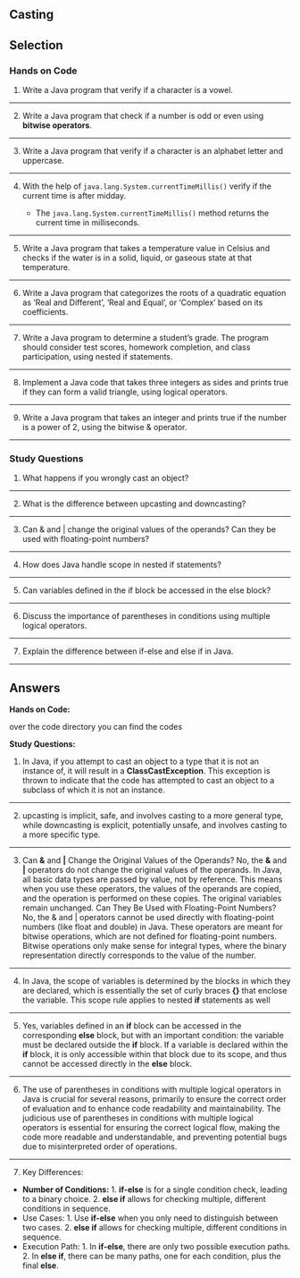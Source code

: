 ## Casting  
## Selection

### Hands on Code

1.  Write a Java program that verify if a character is a vowel.
-------------------------------
2.  Write a Java program that check if a number is odd or even using **bitwise operators**.
-------------------------------
3.  Write a Java program that verify if a character is an alphabet letter and uppercase.
-------------------------------
4.  With the help of `java.lang.System.currentTimeMillis()` verify if the current time is after midday.  
      
    * The `java.lang.System.currentTimeMillis()` method returns the
    current time in milliseconds.
-------------------------------
5.	Write a Java program that takes a temperature value in Celsius and checks if the water is in a solid, liquid, or gaseous state at that temperature.
-------------------------------
6.	Write a Java program that categorizes the roots of a quadratic equation as ‘Real and Different’, ‘Real and Equal’, or ‘Complex’ based on its coefficients.
-------------------------------
7.	Write a Java program to determine a student’s grade. The program should consider test scores, homework completion, and class participation, using nested if statements.
-------------------------------
8.	Implement a Java code that takes three integers as sides and prints true if they can form a valid triangle, using logical operators.
-------------------------------
9.	Write a Java program that takes an integer and prints true if the number is a power of 2, using the bitwise & operator.
-------------------------------

### Study Questions

1.	What happens if you wrongly cast an object?
-------------------------------
2.	What is the difference between upcasting and downcasting?
-------------------------------
3.	Can & and | change the original values of the operands? Can they be used with floating-point numbers?
-------------------------------
4.	How does Java handle scope in nested if statements?
-------------------------------
5.	Can variables defined in the if block be accessed in the else block?
-------------------------------
6.	Discuss the importance of parentheses in conditions using multiple logical operators.
-------------------------------
7.	Explain the difference between if-else and else if in Java.

---

## Answers

**Hands on Code:**

over the code directory you can find the codes


**Study Questions:**

1.	In Java, if you attempt to cast an object to a type that it is not an instance of, it will result in a **ClassCastException**. This exception is thrown to indicate that the code has attempted to cast an object to a subclass of which it is not an instance.
-------------------------------
2.	upcasting is implicit, safe, and involves casting to a more general type, while downcasting is explicit, potentially unsafe, and involves casting to a more specific type.
-------------------------------
3.	Can **&** and **|** Change the Original Values of the Operands?
No, the **&** and **|** operators do not change the original values of the operands. In Java, all basic data types are passed by value, not by reference. This means when you use these operators, the values of the operands are copied, and the operation is performed on these copies. The original variables remain unchanged. 
Can They Be Used with Floating-Point Numbers?
No, the & and | operators cannot be used directly with floating-point numbers (like float and double) in Java. These operators are meant for bitwise operations, which are not defined for floating-point numbers. Bitwise operations only make sense for integral types, where the binary representation directly corresponds to the value of the number.
-------------------------------
4.	In Java, the scope of variables is determined by the blocks in which they are declared, which is essentially the set of curly braces **{}** that enclose the variable. This scope rule applies to nested **if** statements as well
-------------------------------
5.	Yes, variables defined in an **if** block can be accessed in the corresponding **else** block, but with an important condition: the variable must be declared outside the **if** block. If a variable is declared within the **if** block, it is only accessible within that block due to its scope, and thus cannot be accessed directly in the **else** block.
-------------------------------
6.	The use of parentheses in conditions with multiple logical operators in Java is crucial for several reasons, primarily to ensure the correct order of evaluation and to enhance code readability and maintainability. The judicious use of parentheses in conditions with multiple logical operators is essential for ensuring the correct logical flow, making the code more readable and understandable, and preventing potential bugs due to misinterpreted order of operations.
-------------------------------
7.	Key Differences: 
- **Number of Conditions:**
      1. **if-else** is for a single condition check, leading to a binary choice.
      2. **else if** allows for checking multiple, different conditions in sequence.
- Use Cases:
      1. Use **if-else** when you only need to distinguish between two cases.
      2. **else if** allows for checking multiple, different conditions in sequence.
- Execution Path:
      1. In **if-else**, there are only two possible execution paths.
      2. In **else if**, there can be many paths, one for each condition, plus the final **else**.

